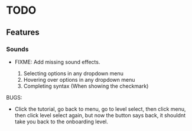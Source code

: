 # TODO

## Features

### Sounds

- FIXME: Add missing sound effects.

  1. Selecting options in any dropdown menu
  2. Hovering over options in any dropdown menu
  3. Completing syntax (When showing the checkmark)

BUGS:

- Click the tutorial, go back to menu, go to level select, then click menu, then click level select again, but now the button says back, it shouldnt take you back to the onboarding level.

